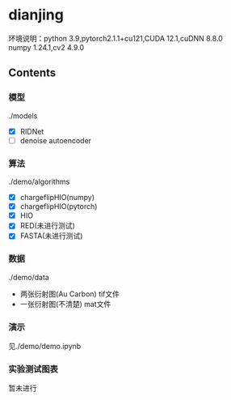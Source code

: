 # dianjing

环境说明：python 3.9,pytorch2.1.1+cu121,CUDA 12.1,cuDNN 8.8.0\
numpy 1.24.1,cv2 4.9.0

## Contents

### 模型

./models

- [x] RIDNet
- [ ] denoise autoencoder

### 算法

./demo/algorithms

- [x] chargeflipHIO(numpy)
- [x] chargeflipHIO(pytorch)
- [x] HIO
- [x] RED(未进行测试)
- [x] FASTA(未进行测试)

### 数据

./demo/data

+ 两张衍射图(Au Carbon) tif文件
+ 一张衍射图(不清楚) mat文件

### 演示

见./demo/demo.ipynb

### 实验测试图表

暂未进行